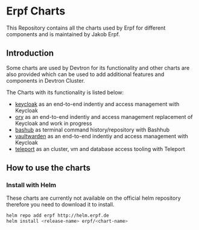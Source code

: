 # Erpf Charts

This Repository contains all the charts used by Erpf for different components and is maintained by Jakob Erpf.

## Introduction

Some charts are used by Devtron for its functionality and other charts are also provided which can be used to add additional features and components in Devtron Cluster.

The Charts with its functionality is listed below:

- [keycloak](https://github.com/) as an end-to-end indentiy and access management with Keycloak
- [ory](https://github.com/) as an end-to-end indentiy and access management replacement of Keycloak and work in progress
- [bashub](https://github.com/) as terminal command history/repository with Bashhub
- [vaultwarden](https://github.com/) as an end-to-end indentiy and access management with Keycloak
- [teleport](https://github.com/) as an cluster, vm and database access tooling with Teleport

## How to use the charts

### Install with Helm

These charts are currently not available on the official helm repository therefore you need to download it to install.

```bash
helm repo add erpf http://helm.erpf.de
helm install <release-name> erpf/<chart-name>
```
